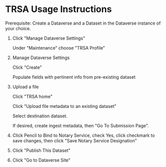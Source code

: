 TRSA Usage Instructions
=======================

Prerequisite: Create a Dataverse and a Dataset in the Dataverse instance of your choice.

1) Click "Manage Dataverse Settings"

   Under "Maintenance" choose "TRSA Profile"

1) Manage Dataverse Settings

   Click "Create"

   Populate fields with pertinent info from pre-existing dataset

1) Upload a file

   Click "TRSA home"

   Click "Upload file metadata to an existing dataset"

   Select destination dataset.

   If desired, create ingest metadata, then "Go To Submission Page".

1) Click Pencil to Bind to Notary Service, check Yes, click checkmark to save changes, then click "Save Notary Service Designation"

1) Click "Publish This Dataset"

1) Click "Go to Dataverse Site"
